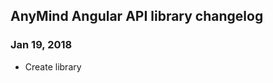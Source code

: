 ## AnyMind Angular API library changelog

<a name="Jan 19, 2018"></a>
### Jan 19, 2018
* Create library